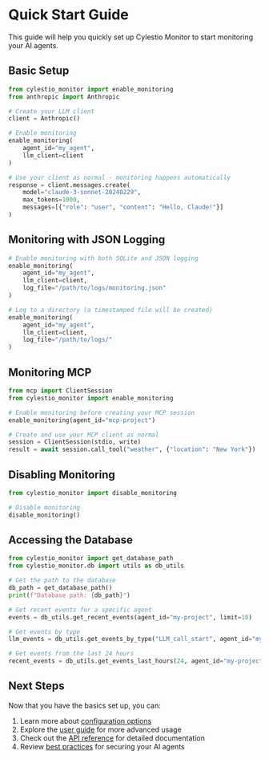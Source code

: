 # Quick Start Guide

This guide will help you quickly set up Cylestio Monitor to start monitoring your AI agents.

## Basic Setup

```python
from cylestio_monitor import enable_monitoring
from anthropic import Anthropic

# Create your LLM client
client = Anthropic()

# Enable monitoring
enable_monitoring(
    agent_id="my_agent",
    llm_client=client
)

# Use your client as normal - monitoring happens automatically
response = client.messages.create(
    model="claude-3-sonnet-20240229",
    max_tokens=1000,
    messages=[{"role": "user", "content": "Hello, Claude!"}]
)
```

## Monitoring with JSON Logging

```python
# Enable monitoring with both SQLite and JSON logging
enable_monitoring(
    agent_id="my_agent",
    llm_client=client,
    log_file="/path/to/logs/monitoring.json"
)

# Log to a directory (a timestamped file will be created)
enable_monitoring(
    agent_id="my_agent",
    llm_client=client,
    log_file="/path/to/logs/"
)
```

## Monitoring MCP

```python
from mcp import ClientSession
from cylestio_monitor import enable_monitoring

# Enable monitoring before creating your MCP session
enable_monitoring(agent_id="mcp-project")

# Create and use your MCP client as normal
session = ClientSession(stdio, write)
result = await session.call_tool("weather", {"location": "New York"})
```

## Disabling Monitoring

```python
from cylestio_monitor import disable_monitoring

# Disable monitoring
disable_monitoring()
```

## Accessing the Database

```python
from cylestio_monitor import get_database_path
from cylestio_monitor.db import utils as db_utils

# Get the path to the database
db_path = get_database_path()
print(f"Database path: {db_path}")

# Get recent events for a specific agent
events = db_utils.get_recent_events(agent_id="my-project", limit=10)

# Get events by type
llm_events = db_utils.get_events_by_type("LLM_call_start", agent_id="my-project")

# Get events from the last 24 hours
recent_events = db_utils.get_events_last_hours(24, agent_id="my-project")
```

## Next Steps

Now that you have the basics set up, you can:

1. Learn more about [configuration options](configuration.md)
2. Explore the [user guide](../user-guide/overview.md) for more advanced usage
3. Check out the [API reference](../api-reference/overview.md) for detailed documentation
4. Review [best practices](../best-practices/security.md) for securing your AI agents 
